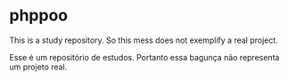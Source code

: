 # phppoo

This is a study repository.
So this mess does not exemplify a real project.

Esse é um repositório de estudos.
Portanto essa bagunça não representa um projeto real.
